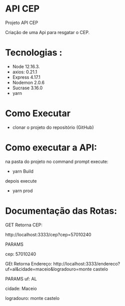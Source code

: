 # API CEP
Projeto API CEP

Criação de uma Api para resgatar o CEP.

# Tecnologias :

*	Node 12.16.3.
* axios: 0.21.1
*	Express 4.17.1
*	Nodemon 2.0.6
*	Sucrase 3.16.0
* yarn

# Como Executar
* clonar o projeto do repositório (GitHub)

# Como executar a API:
na pasta do projeto no command prompt execute:

* yarn Build

depois execute 

* yarn prod

# Documentação das Rotas:
GET Retorna CEP:  

http://localhost:3333/cep?cep=57010240

PARAMS
  
  cep: 57010240

GEt Retorna Endereço:
http://localhost:3333/endereco?uf=al&cidade=maceio&logradouro=monte castelo

PARAMS
uf: AL

cidade: Maceio

logradouro: monte castelo
